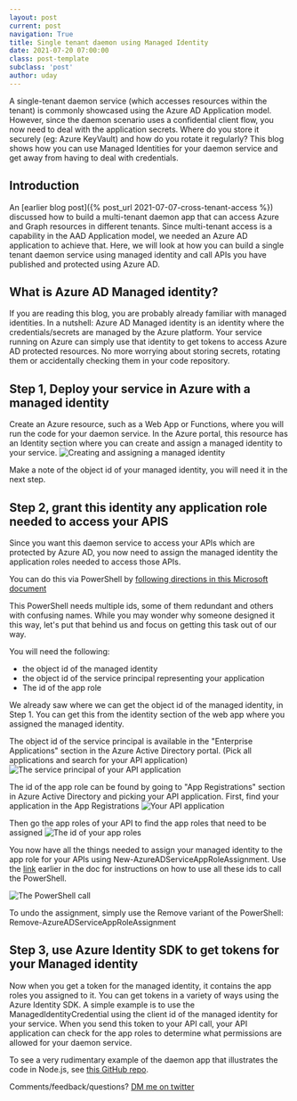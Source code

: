 ```yaml
---
layout: post
current: post
navigation: True
title: Single tenant daemon using Managed Identity
date: 2021-07-20 07:00:00
class: post-template
subclass: 'post'
author: uday
---
```

A single-tenant daemon service (which accesses resources within the tenant) is commonly showcased using the Azure AD Application model. However, since the daemon scenario uses a confidential client flow, you now need to deal with the application secrets. Where do you store it securely (eg: Azure KeyVault) and how do you rotate it regularly? This blog shows how you can use Managed Identities for your daemon service and get away from having to deal with credentials.

## Introduction

An [earlier blog post]({% post_url 2021-07-07-cross-tenant-access %}) discussed how to build a multi-tenant daemon app that can access Azure and Graph resources in different tenants. Since multi-tenant access is a capability in the AAD Application model, we needed an Azure AD application to achieve that. Here, we will look at how you can build a single tenant daemon service using managed identity and call APIs you have published and protected using Azure AD.

## What is Azure AD Managed identity?
If you are reading this blog, you are probably already familiar with managed identities. In a nutshell: Azure AD Managed identity is an identity where the credentials/secrets are managed by the Azure platform. Your service running on Azure can simply use that identity to get tokens to access Azure AD protected resources. No more worrying about storing secrets, rotating them or accidentally checking them in your code repository.

## Step 1, Deploy your service in Azure with a managed identity
Create an Azure resource, such as a Web App or Functions, where you will run the code for your daemon service. In the Azure portal, this resource has an Identity section where you can create and assign a managed identity to your service. 
![Creating and assigning a managed identity](/images/daemon-managed-identity/daemonidentity_img.jpg)

Make a note of the object id of your managed identity, you will need it in the next step.


## Step 2, grant this identity any application role needed to access your APIS
Since you want this daemon service to access your APIs which are protected by Azure AD, you now need to assign the managed identity the application roles needed to access those APIs.

You can do this via PowerShell by [following directions in this Microsoft document](https://docs.microsoft.com/en-us/azure/active-directory/managed-identities-azure-resources/how-to-assign-app-role-managed-identity-powershell)

This PowerShell needs multiple ids, some of them redundant and others with confusing names. While you may wonder why someone designed it this way, let's put that behind us and focus on getting this task out of our way.

You will need the following: 
- the object id of the managed identity
- the object id of the service principal representing your application
- The id of the app role

We already saw where we can get the object id of the managed identity, in Step 1. You can get this from the identity section of the web app where you assigned the managed identity.

The object id of the service principal is available in the "Enterprise Applications" section in the Azure Active Directory portal. (Pick all applications and search for your API application)
![The service principal of your API application](/images/daemon-managed-identity/enterpriseapps_img.jpg)

The id of the app role can be found by going to "App Registrations" section in Azure Active Directory and picking your API application.
First, find your application in the App Registrations
![Your API application](/images/daemon-managed-identity/appregistration_img.jpg)

Then go the app roles of your API to find the app roles that need to be assigned
![The id of your app roles](/images/daemon-managed-identity/api_approles_img.jpg)

You now have all the things needed to assign your managed identity to the app role for your APIs using New-AzureADServiceAppRoleAssignment. Use the [link](https://docs.microsoft.com/en-us/azure/active-directory/managed-identities-azure-resources/how-to-assign-app-role-managed-identity-powershell) earlier in the doc for instructions on how to use all these ids to call the PowerShell.

![The PowerShell call](/images/daemon-managed-identity/powershell_img.jpg)

To undo the assignment, simply use the Remove variant of the PowerShell: Remove-AzureADServiceAppRoleAssignment

## Step 3, use Azure Identity SDK to get tokens for your Managed identity
Now when you get a token for the managed identity, it contains the app roles you assigned to it. You can get tokens in a variety of ways using the Azure Identity SDK. A simple example is to use the ManagedIdentityCredential using the client id of the managed identity for your service. When you send this token to your API call, your API application can check for the app roles to determine what permissions are allowed for your daemon service.

To see a very rudimentary example of the daemon app that illustrates the code in Node.js, see [this GitHub repo](https://github.com/udayxhegde/singletenant-daemon-node).


Comments/feedback/questions? [DM me on twitter](https://twitter.com/messages/compose?recipient_id=1446741344)

